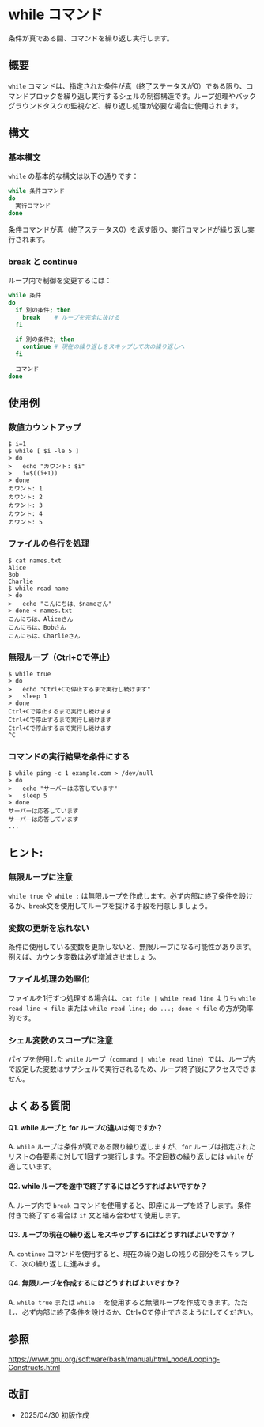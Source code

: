 # while コマンド

条件が真である間、コマンドを繰り返し実行します。

## 概要

`while` コマンドは、指定された条件が真（終了ステータスが0）である限り、コマンドブロックを繰り返し実行するシェルの制御構造です。ループ処理やバックグラウンドタスクの監視など、繰り返し処理が必要な場合に使用されます。

## 構文

### **基本構文**

`while` の基本的な構文は以下の通りです：

```bash
while 条件コマンド
do
  実行コマンド
done
```

条件コマンドが真（終了ステータス0）を返す限り、実行コマンドが繰り返し実行されます。

### **break と continue**

ループ内で制御を変更するには：

```bash
while 条件
do
  if 別の条件; then
    break    # ループを完全に抜ける
  fi
  
  if 別の条件2; then
    continue # 現在の繰り返しをスキップして次の繰り返しへ
  fi
  
  コマンド
done
```

## 使用例

### 数値カウントアップ

```console
$ i=1
$ while [ $i -le 5 ]
> do
>   echo "カウント: $i"
>   i=$((i+1))
> done
カウント: 1
カウント: 2
カウント: 3
カウント: 4
カウント: 5
```

### ファイルの各行を処理

```console
$ cat names.txt
Alice
Bob
Charlie
$ while read name
> do
>   echo "こんにちは、$nameさん"
> done < names.txt
こんにちは、Aliceさん
こんにちは、Bobさん
こんにちは、Charlieさん
```

### 無限ループ（Ctrl+Cで停止）

```console
$ while true
> do
>   echo "Ctrl+Cで停止するまで実行し続けます"
>   sleep 1
> done
Ctrl+Cで停止するまで実行し続けます
Ctrl+Cで停止するまで実行し続けます
Ctrl+Cで停止するまで実行し続けます
^C
```

### コマンドの実行結果を条件にする

```console
$ while ping -c 1 example.com > /dev/null
> do
>   echo "サーバーは応答しています"
>   sleep 5
> done
サーバーは応答しています
サーバーは応答しています
...
```

## ヒント:

### 無限ループに注意

`while true` や `while :` は無限ループを作成します。必ず内部に終了条件を設けるか、`break`文を使用してループを抜ける手段を用意しましょう。

### 変数の更新を忘れない

条件に使用している変数を更新しないと、無限ループになる可能性があります。例えば、カウンタ変数は必ず増減させましょう。

### ファイル処理の効率化

ファイルを1行ずつ処理する場合は、`cat file | while read line` よりも `while read line < file` または `while read line; do ...; done < file` の方が効率的です。

### シェル変数のスコープに注意

パイプを使用した `while` ループ（`command | while read line`）では、ループ内で設定した変数はサブシェルで実行されるため、ループ終了後にアクセスできません。

## よくある質問

#### Q1. while ループと for ループの違いは何ですか？
A. `while` ループは条件が真である限り繰り返しますが、`for` ループは指定されたリストの各要素に対して1回ずつ実行します。不定回数の繰り返しには `while` が適しています。

#### Q2. while ループを途中で終了するにはどうすればよいですか？
A. ループ内で `break` コマンドを使用すると、即座にループを終了します。条件付きで終了する場合は `if` 文と組み合わせて使用します。

#### Q3. ループの現在の繰り返しをスキップするにはどうすればよいですか？
A. `continue` コマンドを使用すると、現在の繰り返しの残りの部分をスキップして、次の繰り返しに進みます。

#### Q4. 無限ループを作成するにはどうすればよいですか？
A. `while true` または `while :` を使用すると無限ループを作成できます。ただし、必ず内部に終了条件を設けるか、Ctrl+Cで停止できるようにしてください。

## 参照

https://www.gnu.org/software/bash/manual/html_node/Looping-Constructs.html

## 改訂

- 2025/04/30 初版作成